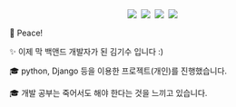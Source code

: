 <center><img src="https://img.shields.io/badge/Python-3776AB?style=flat-square&logo=Python&logoColor=white"/>&nbsp;
<img src="https://img.shields.io/badge/Django-092E20?style=flat-square&logo=Django&logoColor=white"/>&nbsp;
<img src="https://img.shields.io/badge/MySQL-4479A1?style=flat-square&logo=MySQL&logoColor=white"/>&nbsp;
<img src="https://img.shields.io/badge/Amazon&nbsp;AWS-232F3E?style=flat-square&logo=Amazon&nbsp;AWS&logoColor=white"/></center>

🤟 Peace!

✨ 이제 막 백앤드 개발자가 된 김기수 입니다 :)

🎓 python, Django 등을 이용한 프로젝트(개인)를 진행했습니다.

🎓 개발 공부는 죽어서도 해야 한다는 것을 느끼고 있습니다.


<!---
markiron99/markiron99 is a ✨ special ✨ repository because its `README.md` (this file) appears on your GitHub profile.
You can click the Preview link to take a look at your changes.
--->
